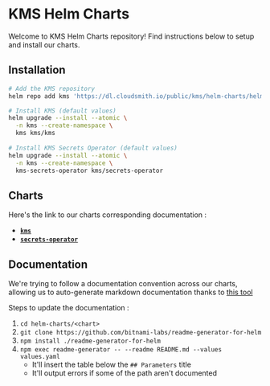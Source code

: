 # KMS Helm Charts

Welcome to KMS Helm Charts repository! Find instructions below to setup and install our charts.

## Installation

```sh
# Add the KMS repository
helm repo add kms 'https://dl.cloudsmith.io/public/kms/helm-charts/helm/charts/' && helm repo update

# Install KMS (default values)
helm upgrade --install --atomic \
  -n kms --create-namespace \
  kms kms/kms
  
# Install KMS Secrets Operator (default values)
helm upgrade --install --atomic \
  -n kms --create-namespace \
  kms-secrets-operator kms/secrets-operator
```

## Charts

Here's the link to our charts corresponding documentation :

- [**`kms`**](./kms/README.md)
- [**`secrets-operator`**](./secrets-operator/README.md)

## Documentation

We're trying to follow a documentation convention across our charts, allowing us to auto-generate markdown documentation thanks to [this tool](https://github.com/bitnami-labs/readme-generator-for-helm)

Steps to update the documentation :
1. `cd helm-charts/<chart>`
1. `git clone https://github.com/bitnami-labs/readme-generator-for-helm`
1. `npm install ./readme-generator-for-helm`
1. `npm exec readme-generator -- --readme README.md --values values.yaml`
   - It'll insert the table below the `## Parameters` title
   - It'll output errors if some of the path aren't documented
